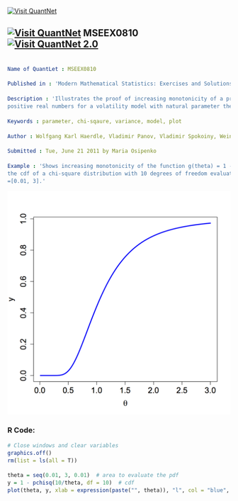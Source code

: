 
[<img src="https://github.com/QuantLet/Styleguide-and-FAQ/blob/master/pictures/banner.png" width="888" alt="Visit QuantNet">](http://quantlet.de/)

## [<img src="https://github.com/QuantLet/Styleguide-and-FAQ/blob/master/pictures/qloqo.png" alt="Visit QuantNet">](http://quantlet.de/) **MSEEX0810** [<img src="https://github.com/QuantLet/Styleguide-and-FAQ/blob/master/pictures/QN2.png" width="60" alt="Visit QuantNet 2.0">](http://quantlet.de/)

```yaml

Name of QuantLet : MSEEX0810

Published in : 'Modern Mathematical Statistics: Exercises and Solutions'

Description : 'Illustrates the proof of increasing monotonicity of a probability function on
positive real numbers for a volatility model with natural parameter theta.'

Keywords : parameter, chi-sqaure, variance, model, plot

Author : Wolfgang Karl Haerdle, Vladimir Panov, Vladimir Spokoiny, Weining Wang

Submitted : Tue, June 21 2011 by Maria Osipenko

Example : 'Shows increasing monotonicity of the function g(theta) = 1 - G_10(10/theta), with G_10
the cdf of a chi-square distribution with 10 degrees of freedom evaluated on an interval of theta
=[0.01, 3].'

```

![Picture1](MSEEX0810.png)


### R Code:
```r
# Close windows and clear variables
graphics.off()
rm(list = ls(all = T))

theta = seq(0.01, 3, 0.01)  # area to evaluate the pdf
y = 1 - pchisq(10/theta, df = 10)  # cdf
plot(theta, y, xlab = expression(paste("", theta)), "l", col = "blue", cex.lab = 1.5, cex.axis = 1.5, lwd = 3) 

```
